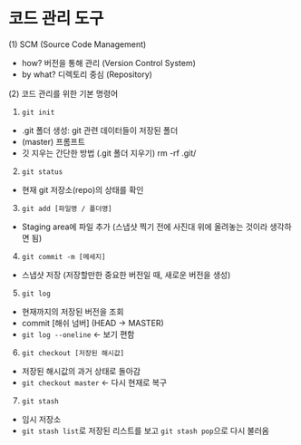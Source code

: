 # 코드 관리 도구

(1) SCM (Source Code Management)

- how? 버전을 통해 관리 (Version Control System)
- by what? 디렉토리 중심 (Repository)

(2) 코드 관리를 위한 기본 명령어

1. `git init`

- .git 폴더 생성: git 관련 데이터들이 저장된 폴더
- (master) 프롬프트
- 깃 지우는 간단한 방법 (.git 폴더 지우기) rm -rf .git/

2. `git status`

- 현재 git 저장소(repo)의 상태를 확인

3. `git add [파일명 / 폴더명]`

- Staging area에 파일 추가 (스냅샷 찍기 전에 사진대 위에 올려놓는 것이라 생각하면 됨)

4. `git commit -m [메세지]`

- 스냅샷 저장 (저장할만한 중요한 버전일 때, 새로운 버전을 생성)

5. `git log`

- 현재까지의 저장된 버전을 조회
- commit [해쉬 넘버] (HEAD -> MASTER)
- `git log --oneline` <- 보기 편함

6. `git checkout [저장된 해시값]`

- 저장된 해시값의 과거 상태로 돌아감
- `git checkout master` <- 다시 현재로 복구

7. `git stash`

- 임시 저장소
- `git stash list`로 저장된 리스트를 보고 `git stash pop`으로 다시 불러옴
